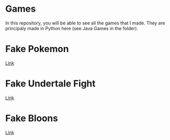 # Games

In this repository, you will be able to see all the games that I made. They are principaly made in Python here (see Java Games in the folder).

<h1>Fake Pokemon</h1>

<a href='https://github.com/ooo-dev-code/Poke-Monster-Hunt'>Link</a>


 <h1>Fake Undertale Fight</h1>

<a href='https://github.com/ooo-dev-code/Poke-Monster-Hunt'>Link</a>


<h1>Fake Bloons</h1>

<a href='https://github.com/ooo-dev-code/Poke-Monster-Hunt'>Link</a>
